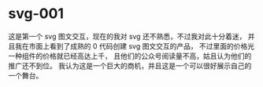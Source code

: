 # svg-001

这是第一个 svg 图文交互，现在的我对 svg 还不熟悉，不过我对此十分着迷，
并且我在市面上看到了成熟的 0 代码创建 svg 图文交互的产品，
不过里面的价格光一种组件的价格就已经高达上千，
且他们的公众号阅读量不高，姑且认为他们的推广还不到位。
我认为这是一个巨大的商机，并且这是一个可以很好展示自己的一个舞台。
